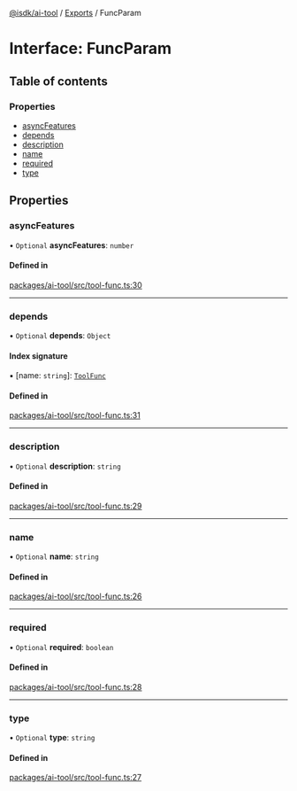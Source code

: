 [@isdk/ai-tool](../README.md) / [Exports](../modules.md) / FuncParam

# Interface: FuncParam

## Table of contents

### Properties

- [asyncFeatures](FuncParam.md#asyncfeatures)
- [depends](FuncParam.md#depends)
- [description](FuncParam.md#description)
- [name](FuncParam.md#name)
- [required](FuncParam.md#required)
- [type](FuncParam.md#type)

## Properties

### asyncFeatures

• `Optional` **asyncFeatures**: `number`

#### Defined in

[packages/ai-tool/src/tool-func.ts:30](https://github.com/isdk/ai-tool.js/blob/c5e620338f3b80d6ef09148577c5087098896d8b/src/tool-func.ts#L30)

___

### depends

• `Optional` **depends**: `Object`

#### Index signature

▪ [name: `string`]: [`ToolFunc`](../classes/ToolFunc.md)

#### Defined in

[packages/ai-tool/src/tool-func.ts:31](https://github.com/isdk/ai-tool.js/blob/c5e620338f3b80d6ef09148577c5087098896d8b/src/tool-func.ts#L31)

___

### description

• `Optional` **description**: `string`

#### Defined in

[packages/ai-tool/src/tool-func.ts:29](https://github.com/isdk/ai-tool.js/blob/c5e620338f3b80d6ef09148577c5087098896d8b/src/tool-func.ts#L29)

___

### name

• `Optional` **name**: `string`

#### Defined in

[packages/ai-tool/src/tool-func.ts:26](https://github.com/isdk/ai-tool.js/blob/c5e620338f3b80d6ef09148577c5087098896d8b/src/tool-func.ts#L26)

___

### required

• `Optional` **required**: `boolean`

#### Defined in

[packages/ai-tool/src/tool-func.ts:28](https://github.com/isdk/ai-tool.js/blob/c5e620338f3b80d6ef09148577c5087098896d8b/src/tool-func.ts#L28)

___

### type

• `Optional` **type**: `string`

#### Defined in

[packages/ai-tool/src/tool-func.ts:27](https://github.com/isdk/ai-tool.js/blob/c5e620338f3b80d6ef09148577c5087098896d8b/src/tool-func.ts#L27)
